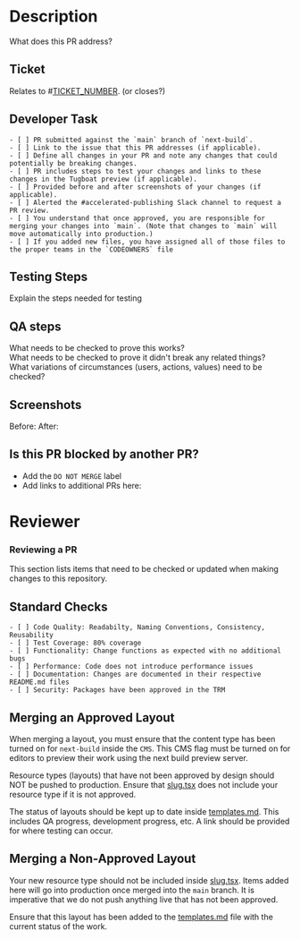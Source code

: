 # Description
What does this PR address?

## Ticket
Relates to #[TICKET_NUMBER](https://github.com/department-of-veterans-affairs/va.gov-cms/issues/TICKET_NUMBER). (or closes?)

## Developer Task

```[tasklist]
- [ ] PR submitted against the `main` branch of `next-build`.
- [ ] Link to the issue that this PR addresses (if applicable).
- [ ] Define all changes in your PR and note any changes that could potentially be breaking changes.
- [ ] PR includes steps to test your changes and links to these changes in the Tugboat preview (if applicable).
- [ ] Provided before and after screenshots of your changes (if applicable).
- [ ] Alerted the #accelerated-publishing Slack channel to request a PR review.
- [ ] You understand that once approved, you are responsible for merging your changes into `main`. (Note that changes to `main` will move automatically into production.)
- [ ] If you added new files, you have assigned all of those files to the proper teams in the `CODEOWNERS` file
```

## Testing Steps
Explain the steps needed for testing

## QA steps
What needs to be checked to prove this works?  
What needs to be checked to prove it didn't break any related things?  
What variations of circumstances (users, actions, values) need to be checked?

## Screenshots
Before:
After:


## Is this PR blocked by another PR?
- Add the `DO NOT MERGE` label
- Add links to additional PRs here:


# Reviewer

### Reviewing a PR

This section lists items that need to be checked or updated when making changes to this repository. 

## Standard Checks

```[tasklist]
- [ ] Code Quality: Readabilty, Naming Conventions, Consistency, Reusability
- [ ] Test Coverage: 80% coverage
- [ ] Functionality: Change functions as expected with no additional bugs
- [ ] Performance: Code does not introduce performance issues
- [ ] Documentation: Changes are documented in their respective README.md files
- [ ] Security: Packages have been approved in the TRM
```

## Merging an Approved Layout

When merging a layout, you must ensure that the content type has been turned on for `next-build` inside the `CMS`. This CMS flag must be turned on for editors to preview their work using the next build preview server.

Resource types (layouts) that have not been approved by design should NOT be pushed to production. Ensure that [slug.tsx](../src/pages/[[...slug]].tsx) does not include your resource type if it is not approved.

The status of layouts should be kept up to date inside [templates.md](./templates.md). This includes QA progress, development progress, etc. A link should be provided for where testing can occur.

## Merging a Non-Approved Layout

Your new resource type should not be included inside [slug.tsx](../src/pages/[[...slug]].tsx). Items added here will go into production once merged into the `main` branch. It is imperative that we do not push anything live that has not been approved.

Ensure that this layout has been added to the [templates.md](./templates.md) file with the current status of the work.

